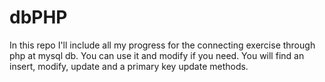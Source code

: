 # dbPHP
In this repo I'll include all my progress for the connecting exercise through php at mysql db.
You can use it and modify if you need.
You will find an insert, modify, update and a primary key update methods.
